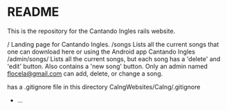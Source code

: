 # README
This is the repository for the Cantando Ingles rails website.

/              Landing page for Cantando Ingles.
/songs         Lists all the current songs that one can download here or
               using the Android app Cantando Ingles
/admin/songs/  Lists all the current songs, but each song has a
               'delete' and 'edit' button. Also contains a 'new song' 
               button. Only an admin named flocela@gmail.com can
               add, delete, or change a song.

has a .gitignore file in this directory CaIngWebsites/CaIng/.gitignore






















* ...
